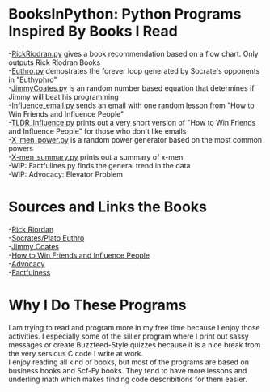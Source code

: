 # BooksInPython: Python Programs Inspired By Books I Read  
-[RickRiodran.py](https://github.com/hal00alex/BooksInPython/blob/master/RickRiodran.py) gives a book recommendation based on a flow chart. Only outputs Rick Riodran Books  
-[Euthro.py](https://github.com/hal00alex/BooksInPython/blob/master/Euthro.py) demostrates the forever loop generated by Socrate's opponents in "Euthyphro"  
-[JimmyCoates.py](https://github.com/hal00alex/BooksInPython/blob/master/JimmyCoates.py) is an random number based equation that determines if Jimmy will beat his programming  
-[Influence_email.py](https://github.com/hal00alex/BooksInPython/blob/master/Influence_email.py) sends an email with one random lesson from "How to Win Friends and Influence People"  
-[TLDR_Influence.py](https://github.com/hal00alex/BooksInPython/blob/master/TLDR_Influence.py) prints out a very short version of "How to Win Friends and Influence People" for those who don't like emails  
-[X_men_power.py](https://github.com/hal00alex/BooksInPython/blob/master/X_men_power.py) is a random power generator based on the most common powers  
-[X-men_summary.py](https://github.com/hal00alex/BooksInPython/blob/master/x_men_summary.py) prints out a summary of x-men  
-WIP: Factfullnes.py finds the general trend in the data   
-WIP: Advocacy: Elevator Problem  


# Sources and Links the Books  
-[Rick Riordan](https://en.wikipedia.org/wiki/Rick_Riordan)  
-[Socrates/Plato Euthro](https://en.wikipedia.org/wiki/Euthyphro)  
-[Jimmy Coates](https://en.wikipedia.org/wiki/Jimmy_Coates)  
-[How to Win Friends and Influence People](https://en.wikipedia.org/wiki/How_to_Win_Friends_and_Influence_People)  
-[Advocacy](https://yalebooks.yale.edu/book/9780300188134/advocacy)  
-[Factfulness](https://en.wikipedia.org/wiki/Factfulness:_Ten_Reasons_We%27re_Wrong_About_the_World--and_Why_Things_Are_Better_Than_You_Think)   

# Why I Do These Programs  
I am trying to read and program more in my free time because I enjoy those activities. I especially some of the sillier program where I print out sassy messages or create Buzzfeed-Style quizzes because it is a nice break from the very sersious C code I write at work.  
I enjoy reading all kind of books, but most of the programs are based on business books and Scf-Fy books. They tend to have more lessons and underling math which makes finding code describitions for them easier. 
